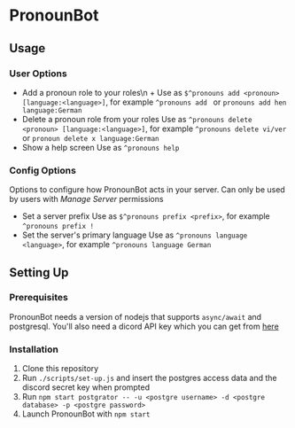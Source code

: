 # PronounBot

## Usage

### User Options
* Add a pronoun role to your roles\n +
  Use as `$^pronouns add <pronoun> [language:<language>]`, for example `^pronouns add ` or `pronouns add hen language:German`
* Delete a pronoun role from your roles
  Use as `^pronouns delete <pronoun> [language:<language>]`, for example `^pronouns delete vi/ver` or `pronoun delete x language:German`
* Show a help screen
  Use as `^pronouns help`

### Config Options

Options to configure how PronounBot acts in your server. Can only be
used by users with *Manage Server* permissions

* Set a server prefix Use as `$^pronouns prefix <prefix>`, for example
  `^pronouns prefix !`
* Set the server's primary language Use as `^pronouns language
  <language>`, for example `^pronouns language German`

## Setting Up

### Prerequisites

PronounBot needs a version of nodejs that supports `async/await` and
postgresql. You'll also need a dicord API key which you can get from
[here](https://discordapp.com/developers/applications/)

### Installation

1. Clone this repository
2. Run `./scripts/set-up.js` and insert the postgres access data and
   the discord secret key when prompted
3. Run `npm start postgrator -- -u <postgre username> -d <postgre database> -p <postgre password>`
4. Launch PronounBot with `npm start`
